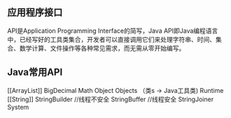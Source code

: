 ## 应用程序接口
API是Application Programming Interface的简写，Java API即Java编程语言中，已经写好的工具类集合，开发者可以直接调用它们来处理字符串、时间、集合、数学计算、文件操作等各种常见需求，而无需从零开始编写。

## Java常用API
[[ArrayList]]
BigDecimal
Math
Object
Objects （类s -> Java工具类)
Runtime
[[String]]
StringBuilder  //线程不安全
StringBuffer   //线程安全
StringJoiner
System